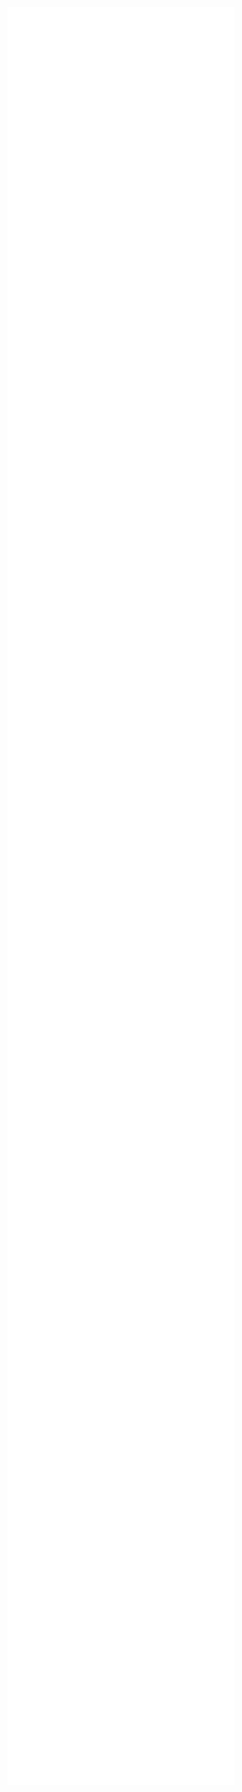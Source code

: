<a href="https://github.com/samirparhi-dev">
  <img align="center" width="80%" src="./metrics.plugin.activity.svg"/>
</a>
<!-- <a href="https://github.com/samirparhi-dev">
  <img align="center" width="49%" src="./metrics.plugin.isocalendar.fullyear.svg"/>
</a>
<a href="https://github.com/samirparhi-dev">
  <img align="center" width="49%" src="./metrics.plugin.languages.indepth.svg"/>
</a>
<a href="https://github.com/samirparhi-dev">
  <img align="center" width="49%" src="./metrics.plugin.habits.facts.svg"/>
</a>
<a href="https://github.com/samirparhi-dev">
  <img align="center" width="49%" src="./metrics.plugin.notable.indepth.svg"/>
</a>
<a href="https://github.com/samirparhi-dev">
  <img align="center" width="49%" src="./metrics.plugin.activity.svg"/>
</a> -->